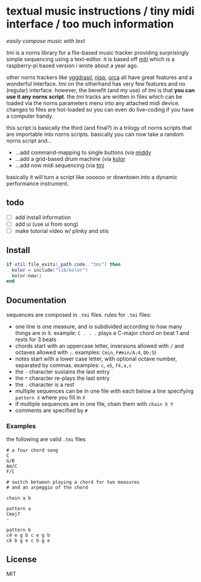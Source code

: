 # textual music instructions / tiny midi interface / too much information

*easily compose music with text*

*tmi* is a norns library for a file-based music tracker providing surprisingly simple sequencing using a text-editor. it is based off [miti](https://github.com/schollz/miti) which is a raspberry-pi based version i wrote about a year ago.

other norns trackers like [yggdrasil](https://llllllll.co/t/yggdrasil), [nisp](https://llllllll.co/t/nisp), [orca](https://llllllll.co/t/orca) all have great features and a wonderful interface. *tmi* on the otherhand has very few features and no (regular) interface. however, the benefit (and my use) of *tmi* is that **you can use it any norns script**. the *tmi* tracks are written in files which can be loaded via the norns parameters menu into any attached midi device. changes to files are hot-loaded so you can even do live-coding if you have a computer handy.

this script is basically the third (and final?) in a trilogy of norns scripts that are importable into norns scripts. basically you can now take a random norns script and...

- ...add command-mapping to single buttons (via [middy](https://llllllll.co/t/middy)
- ...add a grid-based drum machine (via [kolor](https://llllllll.co/t/kolor)
- ...add now midi sequencing (via [tmi](https://llllllll.co/t/tmi)

basically it will turn a script like oooooo or downtown into a dynamic performance instrument.

## todo

- [ ] add install information
- [ ] add ui (use ui from song)
- [ ] make tutorial video w/ plinky and otis

## Install

```lua
if util.file_exits(_path.code.."tmi") then 
  kolor = include("lib/kolor")
  kolor:new()
end
```
## Documentation

sequences are composed in `.tmi` files. rules for `.tmi` files:

- one line is one measure, and is subdivided according to how many things are in it. example: `C . . .` plays a C-major chord on beat 1 and rests for 3 beats
- chords start with an uppercase letter, inversions allowed with `/` and octaves allowed with `;`. examples: `Cmin`, `F#min/A;4`, `Db;5`)
- notes start with a lower case letter, with optional octave number, separated by commas. examples: `c`, `e5`, `f4,a,c`
- the `-` character sustains the last entry
- the `*` character re-plays the last entry
- the `.` character is a rest
- multiple sequences can be in one file with each below a line specifying `pattern X` where you fill in `X`
- if multiple sequences are in one file, chain them with `chain X Y`
- comments are specified by `#`

### Examples

the following are valid `.tmi` files

```
# a four chord song
C
G/B
Am/C
F/C
```

```
# switch between playing a chord for two measures 
# and an arpeggio of the chord

chain a b 

pattern a 
Cmaj7
-

pattern b
c4 e g b c e g b
c6 b g e c b g e
```

## License

MIT
